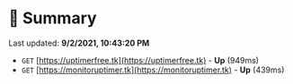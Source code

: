 # 📖 Summary
Last updated: **9/2/2021, 10:43:20 PM**

- `GET` [https://uptimerfree.tk](https://uptimerfree.tk) - **Up** (949ms)
- `GET` [https://monitoruptimer.tk](https://monitoruptimer.tk) - **Up** (439ms)
